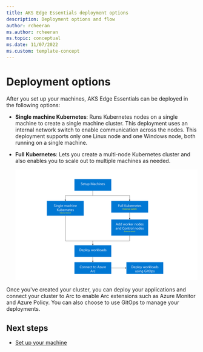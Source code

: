 ```yaml
---
title: AKS Edge Essentials deployment options 
description: Deployment options and flow
author: rcheeran
ms.author: rcheeran
ms.topic: conceptual
ms.date: 11/07/2022
ms.custom: template-concept
---
```



# Deployment options

After you set up your machines, AKS Edge Essentials can be deployed in the following options:

- **Single machine Kubernetes**: Runs Kubernetes nodes on a single machine to create a single machine cluster. This deployment uses an internal network switch to enable communication across the nodes. This deployment supports only one Linux node and one Windows node, both running on a single machine. 
- **Full Kubernetes**: Lets you create a multi-node Kubernetes cluster and also enables you to scale out to multiple machines as needed.

  ![Conceptual diagram showing deployment options.](media/aks-edge/deployment-options.png)
  
Once you've created your cluster, you can deploy your applications and connect your cluster to Arc to enable Arc extensions such as Azure Monitor and Azure Policy. You can also choose to use GitOps to manage your deployments.

## Next steps

- [Set up your machine](./aks-edge-howto-setup-machine.md)
